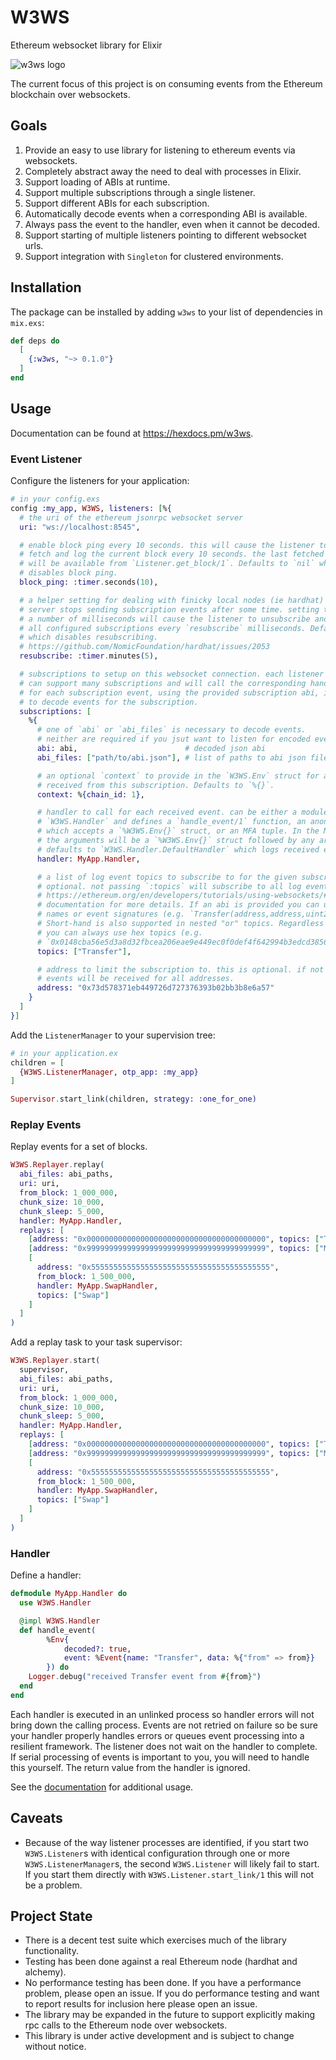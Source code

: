 # W3WS

Ethereum websocket library for Elixir

![w3ws logo](./logo.jpg)

The current focus of this project is on consuming events from the Ethereum 
blockchain over websockets.

## Goals

1. Provide an easy to use library for listening to ethereum events via websockets.
2. Completely abstract away the need to deal with processes in Elixir.
3. Support loading of ABIs at runtime.
4. Support multiple subscriptions through a single listener.
5. Support different ABIs for each subscription.
6. Automatically decode events when a corresponding ABI is available.
7. Always pass the event to the handler, even when it cannot be decoded.
8. Support starting of multiple listeners pointing to different websocket urls.
9. Support integration with `Singleton` for clustered environments.

## Installation

The package can be installed by adding `w3ws` to your list of dependencies in `mix.exs`:

```elixir
def deps do
  [
    {:w3ws, "~> 0.1.0"}
  ]
end
```

## Usage

Documentation can be found at <https://hexdocs.pm/w3ws>.

### Event Listener

Configure the listeners for your application:

```elixir
# in your config.exs
config :my_app, W3WS, listeners: [%{
  # the uri of the ethereum jsonrpc websocket server
  uri: "ws://localhost:8545",

  # enable block ping every 10 seconds. this will cause the listener to
  # fetch and log the current block every 10 seconds. the last fetched block 
  # will be available from `Listener.get_block/1`. Defaults to `nil` which
  # disables block ping.
  block_ping: :timer.seconds(10),

  # a helper setting for dealing with finicky local nodes (ie hardhat) where the
  # server stops sending subscription events after some time. setting this to
  # a number of milliseconds will cause the listener to unsubscribe and resubscribe
  # all configured subscriptions every `resubscribe` milliseconds. Defaults to `nil`
  # which disables resubscribing.
  # https://github.com/NomicFoundation/hardhat/issues/2053
  resubscribe: :timer.minutes(5),

  # subscriptions to setup on this websocket connection. each listener
  # can support many subscriptions and will call the corresponding handler
  # for each subscription event, using the provided subscription abi, if any,
  # to decode events for the subscription.
  subscriptions: [
    %{
      # one of `abi` or `abi_files` is necessary to decode events.
      # neither are required if you jsut want to listen for encoded events.
      abi: abi,                        # decoded json abi
      abi_files: ["path/to/abi.json"], # list of paths to abi json files

      # an optional `context` to provide in the `W3WS.Env` struct for any events
      # received from this subscription. Defaults to `%{}`.
      context: %{chain_id: 1},

      # handler to call for each received event. can be either a module which `use`s 
      # `W3WS.Handler` and defines a `handle_event/1` function, an anonymous function
      # which accepts a `%W3WS.Env{}` struct, or an MFA tuple. In the MFA tuple case
      # the arguments will be a `%W3WS.Env{}` struct followed by any arguments provided.
      # defaults to `W3WS.Handler.DefaultHandler` which logs received events.
      handler: MyApp.Handler,

      # a list of log event topics to subscribe to for the given subscription. this is
      # optional. not passing `:topics` will subscribe to all log events. See
      # https://ethereum.org/en/developers/tutorials/using-websockets/#eth-subscribe
      # documentation for more details. If an abi is provided you can use short-hand event
      # names or event signatures (e.g. `Transfer(address,address,uint256)`) as topics. 
      # Short-hand is also supported in nested "or" topics. Regardless of providing an abi,
      # you can always use hex topics (e.g. 
      # `0x0148cba56e5d3a8d32fbcea206eae9e449ec0f0def4f642994b3edcd38561deb`).
      topics: ["Transfer"],

      # address to limit the subscription to. this is optional. if not provided
      # events will be received for all addresses.
      address: "0x73d578371eb449726d727376393b02bb3b8e6a57"
    }
  ]
}]
```

Add the `ListenerManager` to your supervision tree:

```elixir
# in your application.ex
children = [
  {W3WS.ListenerManager, otp_app: :my_app}
]

Supervisor.start_link(children, strategy: :one_for_one)
```

### Replay Events

Replay events for a set of blocks.

```elixir
W3WS.Replayer.replay(
  abi_files: abi_paths,
  uri: uri,
  from_block: 1_000_000,
  chunk_size: 10_000,
  chunk_sleep: 5_000,
  handler: MyApp.Handler,
  replays: [
    [address: "0x0000000000000000000000000000000000000000", topics: ["Transfer"]],
    [address: "0x9999999999999999999999999999999999999999", topics: ["Mint"]]
    [
      address: "0x5555555555555555555555555555555555555555", 
      from_block: 1_500_000,
      handler: MyApp.SwapHandler,
      topics: ["Swap"]
    ]
  ]
)
```

Add a replay task to your task supervisor:

```elixir
W3WS.Replayer.start(
  supervisor,
  abi_files: abi_paths,
  uri: uri,
  from_block: 1_000_000,
  chunk_size: 10_000,
  chunk_sleep: 5_000,
  handler: MyApp.Handler,
  replays: [
    [address: "0x0000000000000000000000000000000000000000", topics: ["Transfer"]],
    [address: "0x9999999999999999999999999999999999999999", topics: ["Mint"]]
    [
      address: "0x5555555555555555555555555555555555555555", 
      from_block: 1_500_000,
      handler: MyApp.SwapHandler,
      topics: ["Swap"]
    ]
  ]
)
```

### Handler

Define a handler:

```elixir
defmodule MyApp.Handler do
  use W3WS.Handler

  @impl W3WS.Handler
  def handle_event(
        %Env{
            decoded?: true, 
            event: %Event{name: "Transfer", data: %{"from" => from}}
        }) do
    Logger.debug("received Transfer event from #{from}")
  end
end
```

Each handler is executed in an unlinked process so handler errors will not bring down 
the calling process. Events are not retried on failure so be sure your handler
properly handles errors or queues event processing into a resilient framework. The
listener does not wait on the handler to complete. If serial processing of events is 
important to you, you will need to handle this yourself. The return value from the 
handler is ignored.

See the [documentation](https://hexdocs.pm/w3ws) for additional usage.

## Caveats

- Because of the way listener processes are identified, if you start two `W3WS.Listener`s
  with identical configuration through one or more `W3WS.ListenerManager`s, the second 
  `W3WS.Listener` will likely fail to start. If you start them directly with 
  `W3WS.Listener.start_link/1` this will not be a problem.

## Project State

- There is a decent test suite which exercises much of the library functionality.
- Testing has been done against a real Ethereum node (hardhat and alchemy).
- No performance testing has been done. If you have a performance problem, please
  open an issue. If you do performance testing and want to report results for 
  inclusion here please open an issue.
- The library may be expanded in the future to support explicitly making rpc calls
  to the Ethereum node over websockets.
- This library is under active development and is subject to change without notice.


